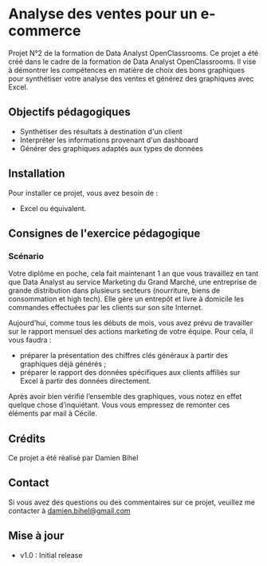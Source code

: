 # Analyse des ventes pour un e-commerce
 
Projet N°2 de la formation de Data Analyst OpenClassrooms.
Ce projet a été créé dans le cadre de la formation de Data Analyst OpenClassrooms. Il vise à démontrer les compétences en matière de choix des bons graphiques pour synthétiser votre analyse des ventes et générez des graphiques avec Excel.

## Objectifs pédagogiques
- Synthétiser des résultats à destination d'un client
- Interpréter les informations provenant d'un dashboard
- Générer des graphiques adaptés aux types de données


## Installation

Pour installer ce projet, vous avez besoin de :
- Excel ou équivalent. 

## Consignes de l'exercice pédagogique
### Scénario
Votre diplôme en poche, cela fait maintenant 1 an que vous travaillez en tant que Data Analyst au service Marketing du Grand Marché, une entreprise de grande distribution dans plusieurs secteurs (nourriture, biens de consommation et high tech). Elle gère un entrepôt et livre à domicile les commandes effectuées par les clients sur son site Internet.

Aujourd’hui, comme tous les débuts de mois, vous avez prévu de travailler sur le rapport mensuel des actions marketing de votre équipe. Pour cela, il vous faudra : 

- préparer la présentation des chiffres clés généraux à partir des graphiques déjà générés ;
- préparer le rapport des données spécifiques aux clients affiliés sur Excel à partir des données directement.

Après avoir bien vérifié l’ensemble des graphiques, vous notez en effet quelque chose d’inquiétant. Vous vous empressez de remonter ces éléments par mail à Cécile.

## Crédits

Ce projet a été réalisé par Damien Bihel

## Contact

Si vous avez des questions ou des commentaires sur ce projet, veuillez me contacter à damien.bihel@gmail.com

## Mise à jour

- v1.0 : Initial release